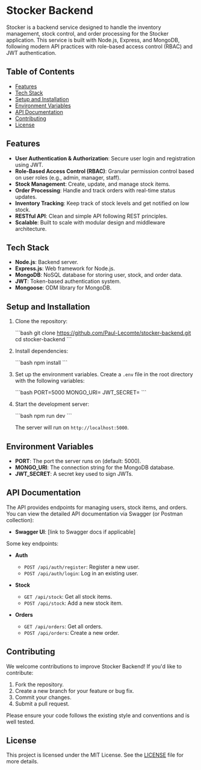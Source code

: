
# Stocker Backend

Stocker is a backend service designed to handle the inventory management, stock control, and order processing for the Stocker application. This service is built with Node.js, Express, and MongoDB, following modern API practices with role-based access control (RBAC) and JWT authentication.

## Table of Contents
- [Features](#features)
- [Tech Stack](#tech-stack)
- [Setup and Installation](#setup-and-installation)
- [Environment Variables](#environment-variables)
- [API Documentation](#api-documentation)
- [Contributing](#contributing)
- [License](#license)

## Features

- **User Authentication & Authorization**: Secure user login and registration using JWT.
- **Role-Based Access Control (RBAC)**: Granular permission control based on user roles (e.g., admin, manager, staff).
- **Stock Management**: Create, update, and manage stock items.
- **Order Processing**: Handle and track orders with real-time status updates.
- **Inventory Tracking**: Keep track of stock levels and get notified on low stock.
- **RESTful API**: Clean and simple API following REST principles.
- **Scalable**: Built to scale with modular design and middleware architecture.

## Tech Stack

- **Node.js**: Backend server.
- **Express.js**: Web framework for Node.js.
- **MongoDB**: NoSQL database for storing user, stock, and order data.
- **JWT**: Token-based authentication system.
- **Mongoose**: ODM library for MongoDB.

## Setup and Installation

1. Clone the repository:

   \`\`\`bash
   git clone https://github.com/Paul-Lecomte/stocker-backend.git
   cd stocker-backend
   \`\`\`

2. Install dependencies:

   \`\`\`bash
   npm install
   \`\`\`

3. Set up the environment variables. Create a `.env` file in the root directory with the following variables:

   \`\`\`bash
   PORT=5000
   MONGO_URI=<Your MongoDB URI>
   JWT_SECRET=<Your JWT secret>
   \`\`\`

4. Start the development server:

   \`\`\`bash
   npm run dev
   \`\`\`

   The server will run on `http://localhost:5000`.

## Environment Variables

- **PORT**: The port the server runs on (default: 5000).
- **MONGO_URI**: The connection string for the MongoDB database.
- **JWT_SECRET**: A secret key used to sign JWTs.

## API Documentation

The API provides endpoints for managing users, stock items, and orders. You can view the detailed API documentation via Swagger (or Postman collection):

- **Swagger UI**: [link to Swagger docs if applicable]

Some key endpoints:

- **Auth**
    - `POST /api/auth/register`: Register a new user.
    - `POST /api/auth/login`: Log in an existing user.

- **Stock**
    - `GET /api/stock`: Get all stock items.
    - `POST /api/stock`: Add a new stock item.

- **Orders**
    - `GET /api/orders`: Get all orders.
    - `POST /api/orders`: Create a new order.

## Contributing

We welcome contributions to improve Stocker Backend! If you'd like to contribute:

1. Fork the repository.
2. Create a new branch for your feature or bug fix.
3. Commit your changes.
4. Submit a pull request.

Please ensure your code follows the existing style and conventions and is well tested.

## License

This project is licensed under the MIT License. See the [LICENSE](LICENSE) file for more details.
